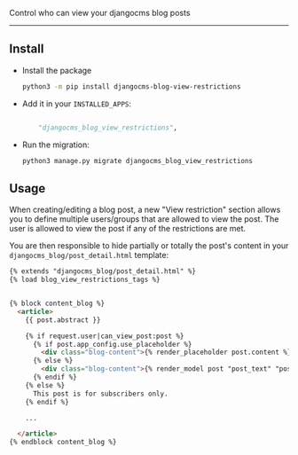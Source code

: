 Control who can view your djangocms blog posts

----

## Install

* Install the package
    ```bash
    python3 -m pip install djangocms-blog-view-restrictions
    ```

* Add it in your `INSTALLED_APPS`:
    ```python

        "djangocms_blog_view_restrictions",
    ```

* Run the migration:
    ```sh
    python3 manage.py migrate djangocms_blog_view_restrictions
    ```

## Usage

When creating/editing a blog post, a new "View restriction" section allows you to define multiple users/groups that are allowed to view the post.
The user is allowed to view the post if any of the restrictions are met.

You are then responsible to hide partially or totally the post's content in your `djangocms_blog/post_detail.html` template:
```html
{% extends "djangocms_blog/post_detail.html" %}
{% load blog_view_restrictions_tags %}


{% block content_blog %}
  <article>
    {{ post.abstract }}

    {% if request.user|can_view_post:post %}
      {% if post.app_config.use_placeholder %}
        <div class="blog-content">{% render_placeholder post.content %}</div>
      {% else %}
        <div class="blog-content">{% render_model post "post_text" "post_text" "" "safe" %}</div>
      {% endif %}
    {% else %}
      This post is for subscribers only.
    {% endif %}

    ...

  </article>
{% endblock content_blog %}
```
